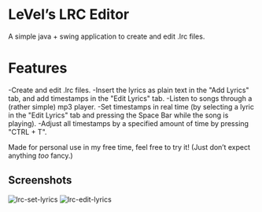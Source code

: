 
# LeVel’s LRC Editor

A simple java + swing application to create and edit .lrc files.

# Features

-Create and edit .lrc files.
-Insert the lyrics as plain text in the "Add Lyrics" tab, and add timestamps in the "Edit Lyrics" tab.
-Listen to songs through a (rather simple) mp3 player.
-Set timestamps in real time (by selecting a lyric in the "Edit Lyrics" tab and pressing the Space Bar while the song is playing).
-Adjust all timestamps by a specified amount of time by pressing "CTRL + T".

Made for personal use in my free time, feel free to try it! (Just don’t expect anything *too* fancy.)

## Screenshots

![lrc-set-lyrics](https://github.com/user-attachments/assets/6b2a352e-ac52-494c-b939-696758f13885)
![lrc-edit-lyrics](https://github.com/user-attachments/assets/00a72fe0-5ce1-45a3-b1a8-a8b033158229)
